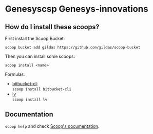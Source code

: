 # Genesyscsp Genesys-innovations

## How do I install these scoops?

First install the Scoop Bucket:

```pwsh
scoop bucket add gildas https://github.com/gildas/scoop-bucket
```

Then you can install some scoops:

```pwsh
scoop install <name>
```

Formulas:

- [bitbucket-cli](bitbucket-cli.json)  
  `scoop install bitbucket-cli`
- [lv](lv.json)  
  `scoop install lv`

## Documentation

`scoop help` and check [Scoop's documentation](https://scoop.sh).
